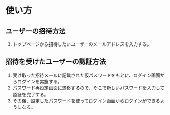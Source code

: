 # 使い方

## ユーザーの招待方法

1. トップページから招待したいユーザーのメールアドレスを入力する。

## 招待を受けたユーザーの認証方法

1. 受け取った招待メールに記載された仮パスワードをもとに、ログイン画面からログインを実施する。
2. パスワード再設定画面に遷移するので、そこで新しいパスワードを入力して認証を完了する。
3. その後、設定したパスワードを使ってログイン画面からログインができるようになる。

